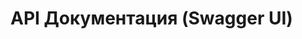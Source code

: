 # API Документация (Swagger UI)

<script src="https://unpkg.com/swagger-ui-dist@4/swagger-ui-bundle.js"></script>
<link rel="stylesheet" href="https://unpkg.com/swagger-ui-dist@4/swagger-ui.css" />

<div id="swagger-ui"></div>

<script>
  window.onload = function() {
    // Загружаем  swagger.yml (путь относительно site/)
    fetch('api/swagger.yml')
      .then(response => response.yml())
      .then(spec => {
        window.ui = SwaggerUIBundle({
          spec: spec,
          dom_id: '#swagger-ui',
          presets: [
            SwaggerUIBundle.presets.apis,
            SwaggerUIBundle.presets.syntaxHighlighting
          ],
          layout: "BaseLayout",
          deepLinking: true,
          showExtensions: true,
          showCommonExtensions: true
        });
      })
      .catch(err => {
        console.error("Ошибка загрузки swagger.yml:", err);
        document.getElementById('swagger-ui').innerHTML = '<p style="color: red;">Не удалось загрузить спецификацию API. Проверьте, доступен ли файл <code>swagger.json</code>.</p>';
      });
  };
</script>
